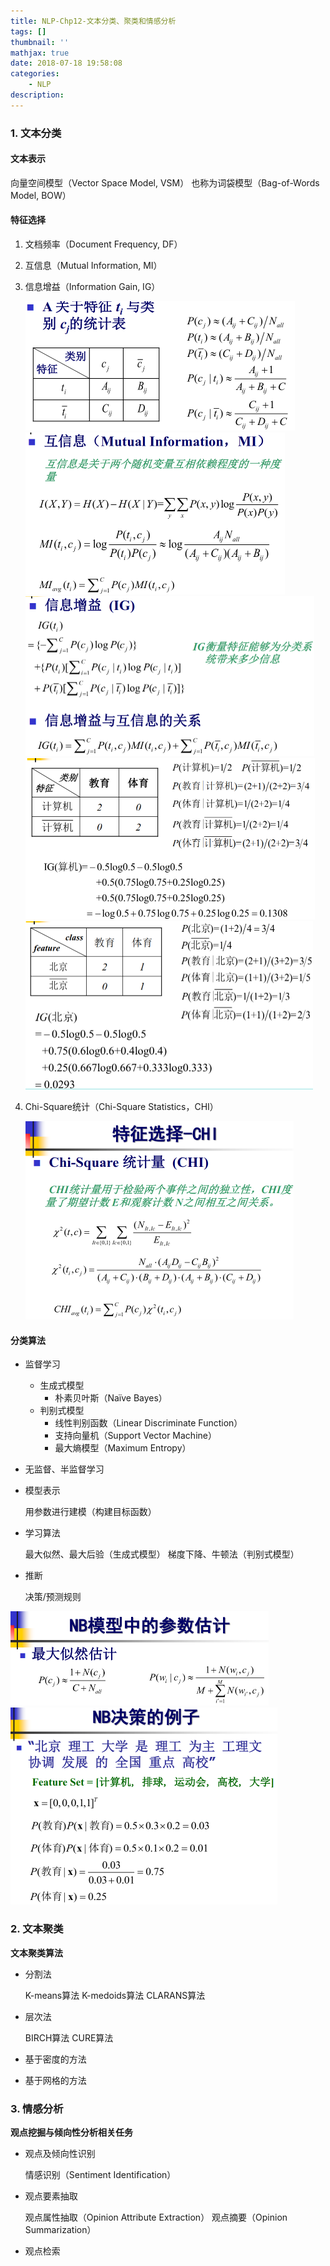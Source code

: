 ```yaml
---
title: NLP-Chp12-文本分类、聚类和情感分析
tags: []
thumbnail: ''
mathjax: true
date: 2018-07-18 19:58:08
categories:
	- NLP
description:
---
```


### 1. 文本分类

#### 文本表示

向量空间模型（Vector Space Model, VSM） 也称为词袋模型（Bag-of-Words Model, BOW） 

#### 特征选择 

1. 文档频率（Document Frequency, DF） 

2. 互信息（Mutual Information, MI） 

3. 信息增益（Information Gain, IG）

   <img src="NLP-Chp12-文本分类、聚类和情感分析/56438018.jpg" style="zoom:50%;" />

   <img src="NLP-Chp12-文本分类、聚类和情感分析/44010823.jpg" style="zoom:50%;" /> 

   <img src="NLP-Chp12-文本分类、聚类和情感分析/22109923.jpg" style="zoom:50%;" />

   <img src="NLP-Chp12-文本分类、聚类和情感分析/7502438.jpg" style="zoom:50%;" />

   <img src="NLP-Chp12-文本分类、聚类和情感分析/71599116.jpg" style="zoom:50%;" />

4. Chi-Square统计（Chi-Square Statistics，CHI） 

   <img src="NLP-Chp12-文本分类、聚类和情感分析/68104786.jpg" style="zoom:50%;" />

#### 分类算法

- 监督学习 

  - 生成式模型 
	- 朴素贝叶斯（Naïve Bayes） 
  - 判别式模型 
  	- 线性判别函数（Linear Discriminate Function） 
  	- 支持向量机（Support Vector Machine） 
  	- 最大熵模型（Maximum Entropy） 
- 无监督、半监督学习  



- 模型表示 

  用参数进行建模（构建目标函数） 

- 学习算法 

  最大似然、最大后验（生成式模型） 
  梯度下降、牛顿法（判别式模型） 

- 推断 

  决策/预测规则 

<img src="NLP-Chp12-文本分类、聚类和情感分析/11128725.jpg" style="zoom:50%;" />

<img src="NLP-Chp12-文本分类、聚类和情感分析/65000254.jpg" style="zoom:50%;" />

### 2. 文本聚类

**文本聚类算法** 

- 分割法 

  K-means算法 
  K-medoids算法 
  CLARANS算法 

- 层次法 

  BIRCH算法 
  CURE算法 

- 基于密度的方法 

- 基于网格的方法 

### 3. 情感分析

**观点挖掘与倾向性分析相关任务** 

- 观点及倾向性识别 

  情感识别（Sentiment Identification） 

- 观点要素抽取 

  观点属性抽取（Opinion Attribute Extraction） 
  观点摘要（Opinion Summarization） 

- 观点检索 